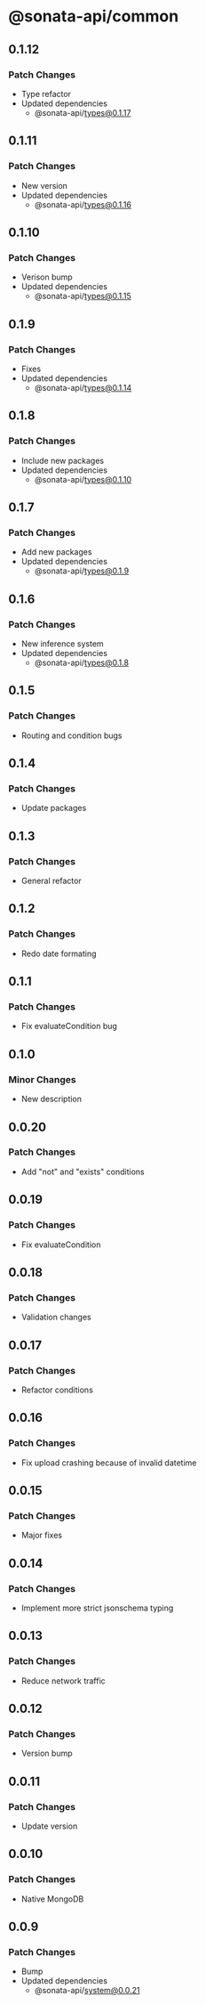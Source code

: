 # @sonata-api/common

## 0.1.12

### Patch Changes

- Type refactor
- Updated dependencies
  - @sonata-api/types@0.1.17

## 0.1.11

### Patch Changes

- New version
- Updated dependencies
  - @sonata-api/types@0.1.16

## 0.1.10

### Patch Changes

- Verison bump
- Updated dependencies
  - @sonata-api/types@0.1.15

## 0.1.9

### Patch Changes

- Fixes
- Updated dependencies
  - @sonata-api/types@0.1.14

## 0.1.8

### Patch Changes

- Include new packages
- Updated dependencies
  - @sonata-api/types@0.1.10

## 0.1.7

### Patch Changes

- Add new packages
- Updated dependencies
  - @sonata-api/types@0.1.9

## 0.1.6

### Patch Changes

- New inference system
- Updated dependencies
  - @sonata-api/types@0.1.8

## 0.1.5

### Patch Changes

- Routing and condition bugs

## 0.1.4

### Patch Changes

- Update packages

## 0.1.3

### Patch Changes

- General refactor

## 0.1.2

### Patch Changes

- Redo date formating

## 0.1.1

### Patch Changes

- Fix evaluateCondition bug

## 0.1.0

### Minor Changes

- New description

## 0.0.20

### Patch Changes

- Add "not" and "exists" conditions

## 0.0.19

### Patch Changes

- Fix evaluateCondition

## 0.0.18

### Patch Changes

- Validation changes

## 0.0.17

### Patch Changes

- Refactor conditions

## 0.0.16

### Patch Changes

- Fix upload crashing because of invalid datetime

## 0.0.15

### Patch Changes

- Major fixes

## 0.0.14

### Patch Changes

- Implement more strict jsonschema typing

## 0.0.13

### Patch Changes

- Reduce network traffic

## 0.0.12

### Patch Changes

- Version bump

## 0.0.11

### Patch Changes

- Update version

## 0.0.10

### Patch Changes

- Native MongoDB

## 0.0.9

### Patch Changes

- Bump
- Updated dependencies
  - @sonata-api/system@0.0.21
